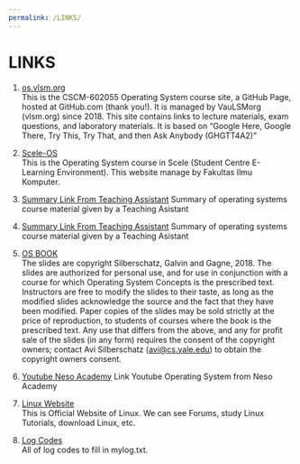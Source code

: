 ```yaml
---
permalink: /LINKS/
---
```


# LINKS

1. [os.vlsm.org](https://os.vlsm.org/)<br>
This is the CSCM-602055 Operating System course site, a GitHub Page, hosted at GitHub.com (thank you!).
It is managed by VauLSMorg (vlsm.org) since 2018.
This site contains links to lecture materials, exam questions, and laboratory materials.
It is based on “Google Here, Google There, Try This, Try That, and then Ask Anybody (GHGTT4A2)”


2. [Scele-OS](https://scele.cs.ui.ac.id/course/view.php?id=3268)<br>
This is the Operating System course in Scele (Student Centre E-Learning Environment).
This website manage by Fakultas Ilmu Komputer.


3. [Summary Link From Teaching Assistant](https://osp4diss.vlsm.org/osp-115.html)
Summary of operating systems course material given by a Teaching Asistant


4. [Summary Link From Teaching Assistant](https://osp4diss.vlsm.org/osp-115.html)
Summary of operating systems course material given by a Teaching Asistant


5. [OS BOOK](https://www.os-book.com/OS10/slide-dir/)<br>
The slides are copyright Silberschatz, Galvin and Gagne, 2018.
The slides are authorized for personal use, and for use in conjunction with a course for which Operating System Concepts is the prescribed text.
Instructors are free to modify the slides to their taste, as long as the modified slides acknowledge the source and the fact that they have been modified. 
Paper copies of the slides may be sold strictly at the price of reproduction, to students of courses where the book is the prescribed text.
Any use that differs from the above, and any for profit sale of the slides (in any form) requires the consent of the copyright owners; contact Avi Silberschatz (avi@cs.yale.edu) to obtain the copyright owners consent.


6. [Youtube Neso Academy](https://www.youtube.com/playlist?list=PLBlnK6fEyqRiVhbXDGLXDk_OQAeuVcp2O)
Link Youtube Operating System from Neso Academy


7. [Linux Website](https://www.linux.org/)<br>
This is Official Website of Linux.
We can see Forums, study Linux Tutorials, download Linux, etc.


8. [Log Codes](https://osp4diss.vlsm.org/ETC/logCodes.txt)<br>
All of log codes to fill in mylog.txt.
